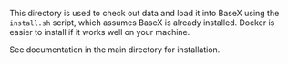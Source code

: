 This directory is used to check out data and load it into BaseX using the `install.sh` script, which assumes BaseX is already installed.  Docker is easier to install if it works well on your machine. 

See documentation in the main directory for installation.
